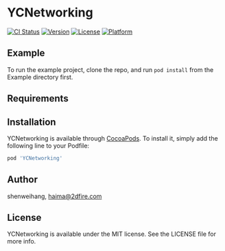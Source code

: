 # YCNetworking

[![CI Status](https://img.shields.io/travis/shenweihang/YCNetworking.svg?style=flat)](https://travis-ci.org/shenweihang/YCNetworking)
[![Version](https://img.shields.io/cocoapods/v/YCNetworking.svg?style=flat)](https://cocoapods.org/pods/YCNetworking)
[![License](https://img.shields.io/cocoapods/l/YCNetworking.svg?style=flat)](https://cocoapods.org/pods/YCNetworking)
[![Platform](https://img.shields.io/cocoapods/p/YCNetworking.svg?style=flat)](https://cocoapods.org/pods/YCNetworking)

## Example

To run the example project, clone the repo, and run `pod install` from the Example directory first.

## Requirements

## Installation

YCNetworking is available through [CocoaPods](https://cocoapods.org). To install
it, simply add the following line to your Podfile:

```ruby
pod 'YCNetworking'
```

## Author

shenweihang, haima@2dfire.com

## License

YCNetworking is available under the MIT license. See the LICENSE file for more info.
